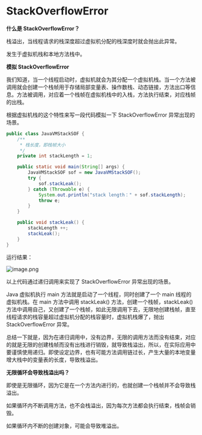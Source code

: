 # StackOverflowError 

**什么是 StackOverflowError？**

栈溢出，当线程请求的栈深度超过虚拟机分配的栈深度时就会抛出此异常。

发生于虚拟机栈和本地方法栈中。



**模拟 StackOverflowError** 

我们知道，当一个线程启动时，虚拟机就会为其分配一个虚拟机栈。当一个方法被调用就会创建一个栈帧用于存储局部变量表、操作数栈、动态链接，方法出口等信息。方法被调用，对应着一个栈帧在虚拟机栈中的入栈，方法执行结束，对应栈帧的出栈。

根据虚拟机栈的这个特性来写一段代码模拟一下 StackOverflowError 异常出现的场景。

```java
public class JavaVMStackSOF {
    /**
     * 栈长度，即栈帧大小
     */
    private int stackLength = 1;

    public static void main(String[] args) {
        JavaVMStackSOF sof = new JavaVMStackSOF();
        try {
            sof.stackLeak();
        } catch (Throwable e) {
            System.out.println("stack length：" + sof.stackLength);
            throw e;
        }
    }

    public void stackLeak() {
        stackLength ++;
        stackLeak();
    }
}
```

运行结果：

![image.png](https://upload-images.jianshu.io/upload_images/3297676-bc52d1f8f0db5b04.png?imageMogr2/auto-orient/strip%7CimageView2/2/w/1240)

以上代码通过递归调用来实现了 StackOverflowError 异常出现的场景。

Java 虚拟机执行 main 方法就是启动了一个线程，同时创建了一个 main 线程的虚拟机栈。在 main 方法中调用 stackLeak() 方法，创建一个栈帧，stackLeak() 方法中调用自己，又创建了一个栈帧，如此无限调用下去，无限地创建栈帧，直至线程请求的栈容量超过虚拟机分配的栈容量时，虚拟机栈爆了，抛出 StackOverflowError 异常。

总结一下就是，因为在递归调用中，没有边界，无限的调用方法而没有结束，对应的就是无限的创建栈帧而没有出栈进行销毁，就导致栈溢出，所以，在实际应用中要谨慎使用递归。即使设定边界，也有可能方法调用链过长，产生大量的本地变量增大栈中的变量表的长度，导致栈溢出。

**无限循环会导致栈溢出吗？**

即使是无限循环，因为它是在一个方法内进行的，也就创建一个栈帧并不会导致栈溢出。

如果循环内不断调用方法，也不会栈溢出，因为每次方法都会执行结束，栈帧会销毁。

如果循环内不断的创建对象，可能会导致堆溢出。

